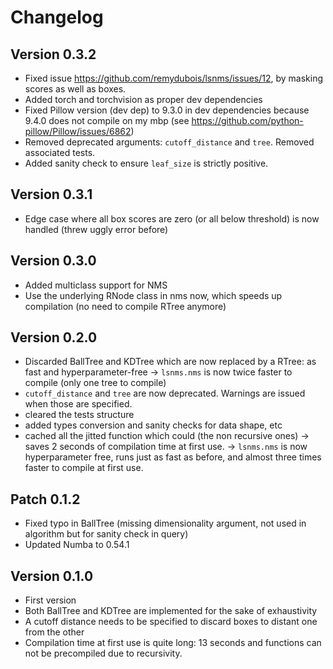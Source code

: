 Changelog
=========

Version 0.3.2
------------
- Fixed issue https://github.com/remydubois/lsnms/issues/12, by masking scores as well as boxes.
- Added torch and torchvision as proper dev dependencies
- Fixed Pillow version (dev dep) to 9.3.0 in dev dependencies because 9.4.0 does not compile on my mbp (see https://github.com/python-pillow/Pillow/issues/6862)
- Removed deprecated arguments: `cutoff_distance` and `tree`. Removed associated tests.
- Added sanity check to ensure `leaf_size` is strictly positive.


Version 0.3.1
------------
- Edge case where all box scores are zero (or all below threshold) is now handled (threw uggly error before)


Version 0.3.0
------------
- Added multiclass support for NMS
- Use the underlying RNode class in nms now, which speeds up compilation (no need to compile RTree anymore)

Version 0.2.0
------------
- Discarded BallTree and KDTree which are now replaced by a RTree: as fast and hyperparameter-free
  -> `lsnms.nms` is now twice faster to compile (only one tree to compile)
- `cutoff_distance` and `tree` are now deprecated. Warnings are issued when those are specified.
- cleared the tests structure
- added types conversion and sanity checks for data shape, etc
- cached all the jitted function which could (the non recursive ones) -> saves 2 seconds of compilation time at first use.
-> `lsnms.nms` is now hyperparameter free, runs just as fast as before, and almost three times faster to compile at first use.

Patch 0.1.2
------------
- Fixed typo in BallTree (missing dimensionality argument, not used in algorithm but for sanity check in query)
- Updated Numba to 0.54.1


Version 0.1.0
------------
- First version
- Both BallTree and KDTree are implemented for the sake of exhaustivity
- A cutoff distance needs to be specified to discard boxes to distant one from the other
- Compilation time at first use is quite long: 13 seconds and functions can not be precompiled due to recursivity.

